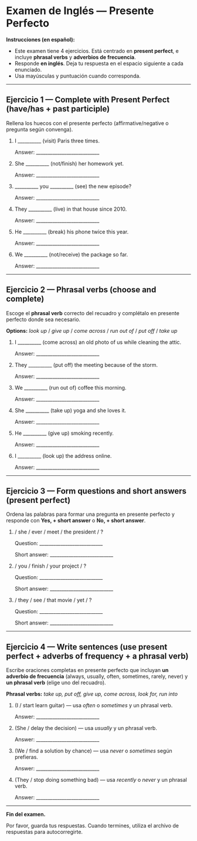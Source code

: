 # Examen de Inglés — Presente Perfecto

**Instrucciones (en español):**

* Este examen tiene 4 ejercicios. Está centrado en **present perfect**, e incluye **phrasal verbs** y **adverbios de frecuencia**.
* Responde **en inglés**. Deja tu respuesta en el espacio siguiente a cada enunciado.
* Usa mayúsculas y puntuación cuando corresponda.

---

## Ejercicio 1 — Complete with Present Perfect (have/has + past participle)

Rellena los huecos con el presente perfecto (affirmative/negative o pregunta según convenga).

1. I __________ (visit) Paris three times.

   Answer: ___________________________

2. She __________ (not/finish) her homework yet.

   Answer: ___________________________

3. __________ you __________ (see) the new episode?

   Answer: ___________________________

4. They __________ (live) in that house since 2010.

   Answer: ___________________________

5. He __________ (break) his phone twice this year.

   Answer: ___________________________

6. We __________ (not/receive) the package so far.

   Answer: ___________________________

---

## Ejercicio 2 — Phrasal verbs (choose and complete)

Escoge el **phrasal verb** correcto del recuadro y complétalo en presente perfecto donde sea necesario.

**Options:** *look up* / *give up* / *come across* / *run out of* / *put off* / *take up*

1. I __________ (come across) an old photo of us while cleaning the attic.

   Answer: ___________________________

2. They __________ (put off) the meeting because of the storm.

   Answer: ___________________________

3. We __________ (run out of) coffee this morning.

   Answer: ___________________________

4. She __________ (take up) yoga and she loves it.

   Answer: ___________________________

5. He __________ (give up) smoking recently.

   Answer: ___________________________

6. I __________ (look up) the address online.

   Answer: ___________________________

---

## Ejercicio 3 — Form questions and short answers (present perfect)

Ordena las palabras para formar una pregunta en presente perfecto y responde con **Yes, + short answer** o **No, + short answer**.

1. / she / ever / meet / the president / ?

   Question: ___________________________

   Short answer: ___________________________

2. / you / finish / your project / ?

   Question: ___________________________

   Short answer: ___________________________

3. / they / see / that movie / yet / ?

   Question: ___________________________

   Short answer: ___________________________

---

## Ejercicio 4 — Write sentences (use present perfect + adverbs of frequency + a phrasal verb)

Escribe oraciones completas en presente perfecto que incluyan **un adverbio de frecuencia** (always, usually, often, sometimes, rarely, never) y **un phrasal verb** (elige uno del recuadro).

**Phrasal verbs:** *take up, put off, give up, come across, look for, run into*

1. (I / start learn guitar) — usa *often* o *sometimes* y un phrasal verb.

   Answer: ___________________________

2. (She / delay the decision) — usa *usually* y un phrasal verb.

   Answer: ___________________________

3. (We / find a solution by chance) — usa *never* o *sometimes* según prefieras.

   Answer: ___________________________

4. (They / stop doing something bad) — usa *recently* o *never* y un phrasal verb.

   Answer: ___________________________

---

**Fin del examen.**

Por favor, guarda tus respuestas. Cuando termines, utiliza el archivo de respuestas para autocorregirte.

